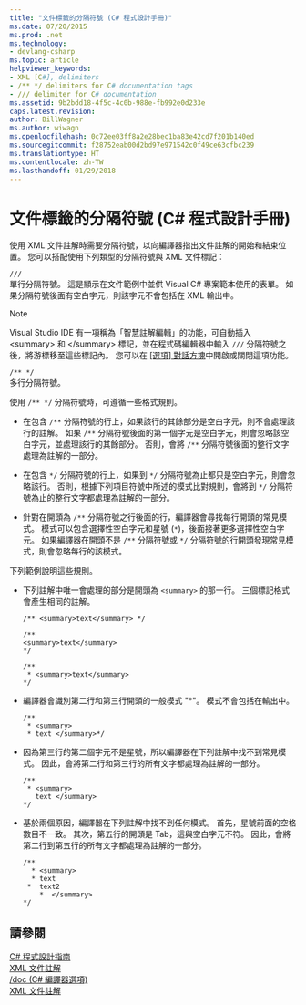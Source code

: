 ```yaml
---
title: "文件標籤的分隔符號 (C# 程式設計手冊)"
ms.date: 07/20/2015
ms.prod: .net
ms.technology:
- devlang-csharp
ms.topic: article
helpviewer_keywords:
- XML [C#], delimiters
- /** */ delimiters for C# documentation tags
- /// delimiter for C# documentation
ms.assetid: 9b2bdd18-4f5c-4c0b-988e-fb992e0d233e
caps.latest.revision: 
author: BillWagner
ms.author: wiwagn
ms.openlocfilehash: 0c72ee03ff8a2e28bec1ba83e42cd7f201b140ed
ms.sourcegitcommit: f28752eab00d2bd97e971542c0f49ce63cfbc239
ms.translationtype: HT
ms.contentlocale: zh-TW
ms.lasthandoff: 01/29/2018
---
```

# <a name="delimiters-for-documentation-tags-c-programming-guide"></a>文件標籤的分隔符號 (C# 程式設計手冊)
使用 XML 文件註解時需要分隔符號，以向編譯器指出文件註解的開始和結束位置。 您可以搭配使用下列類型的分隔符號與 XML 文件標記︰  
  
 `///`  
 單行分隔符號。 這是顯示在文件範例中並供 Visual C# 專案範本使用的表單。 如果分隔符號後面有空白字元，則該字元不會包括在 XML 輸出中。  
  
> [!NOTE]
>  Visual Studio IDE 有一項稱為「智慧註解編輯」的功能，可自動插入 \<summary> 和 \</summary> 標記，並在程式碼編輯器中輸入 `///` 分隔符號之後，將游標移至這些標記內。 您可以在 [[選項] 對話方塊](/visualstudio/ide/reference/options-text-editor-csharp-advanced)中開啟或關閉這項功能。  
  
 `/** */`  
 多行分隔符號。  
  
 使用 `/** */` 分隔符號時，可遵循一些格式規則。  
  
-   在包含 `/**` 分隔符號的行上，如果該行的其餘部分是空白字元，則不會處理該行的註解。 如果 `/**` 分隔符號後面的第一個字元是空白字元，則會忽略該空白字元，並處理該行的其餘部分。 否則，會將 `/**` 分隔符號後面的整行文字處理為註解的一部分。  
  
-   在包含 `*/` 分隔符號的行上，如果到 `*/` 分隔符號為止都只是空白字元，則會忽略該行。 否則，根據下列項目符號中所述的模式比對規則，會將到 `*/` 分隔符號為止的整行文字都處理為註解的一部分。  
  
-   針對在開頭為 `/**` 分隔符號之行後面的行，編譯器會尋找每行開頭的常見模式。 模式可以包含選擇性空白字元和星號 (`*`)，後面接著更多選擇性空白字元。 如果編譯器在開頭不是 `/**` 分隔符號或 `*/` 分隔符號的行開頭發現常見模式，則會忽略每行的該模式。  
  
 下列範例說明這些規則。  
  
-   下列註解中唯一會處理的部分是開頭為 `<summary>` 的那一行。 三個標記格式會產生相同的註解。  
  
    ```  
    /** <summary>text</summary> */   
  
    /**   
    <summary>text</summary>   
    */   
  
    /**   
     * <summary>text</summary>   
    */  
    ```  
  
-   編譯器會識別第二行和第三行開頭的一般模式 "*"。 模式不會包括在輸出中。  
  
    ```  
    /**   
     * <summary>   
     * text </summary>*/   
    ```  
  
-   因為第三行的第二個字元不是星號，所以編譯器在下列註解中找不到常見模式。 因此，會將第二行和第三行的所有文字都處理為註解的一部分。  
  
    ```  
    /**   
     * <summary>   
       text </summary>  
    */   
    ```  
  
-   基於兩個原因，編譯器在下列註解中找不到任何模式。 首先，星號前面的空格數目不一致。 其次，第五行的開頭是 Tab，這與空白字元不符。 因此，會將第二行到第五行的所有文字都處理為註解的一部分。  
  
    ```  
    /**   
      * <summary>   
      * text   
     *  text2   
        *  </summary>   
    */   
    ```  
  
## <a name="see-also"></a>請參閱  
 [C# 程式設計指南](../../../csharp/programming-guide/index.md)  
 [XML 文件註解](../../../csharp/programming-guide/xmldoc/xml-documentation-comments.md)  
 [/doc (C# 編譯器選項)](../../../csharp/language-reference/compiler-options/doc-compiler-option.md)  
 [XML 文件註解](../../../csharp/programming-guide/xmldoc/xml-documentation-comments.md)
